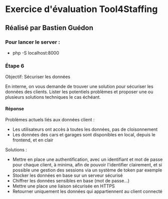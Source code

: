 # Exercice d'évaluation Tool4Staffing

## Réalisé par Bastien Guédon

### Pour lancer le server :

- php -S localhost:8000

### Étape 6

Objectif: Sécuriser les données

En interne, on vous demande de trouver une solution pour sécuriser les données des clients.
Lister les potentiels problèmes et proposer une ou plusieurs solutions techniques le cas échéant.

#### Réponse

Problèmes actuels liés aux données client :

- Les utilisateurs ont accès à toutes les données, pas de cloisonnement
- Les données des cars et garages sont disponibles en local, depuis le frontend, et en clair

Solutions :

- Mettre en place une authentification, avec un identifiant et mot de passe pour chaque client, à minima, afin de pouvoir l'identifier clairement, et si possible une gestion des sessions via un système de token par exemple
- Stocker les données en base sur un serveur sécurisé
- Chiffrer les données sensibles en base (mot de passe...)
- Mettre une place une liaison sécurisée en HTTPS
- Retourner uniquement les données qui appartiennent au client connecté
